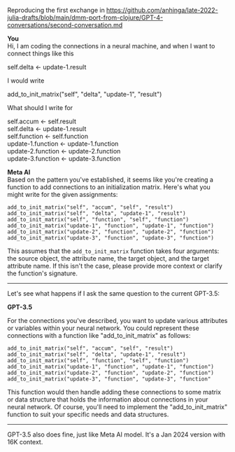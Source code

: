 Reproducing the first exchange in https://github.com/anhinga/late-2022-julia-drafts/blob/main/dmm-port-from-clojure/GPT-4-conversations/second-conversation.md

**You**  
Hi, I am coding the connections in a neural machine, and when I want to connect things like this

self.delta <- update-1.result

I would write

add_to_init_matrix("self", "delta", "update-1", "result")

What should I write for

self.accum <- self.result  
self.delta <- update-1.result  
self.function <- self.function  
update-1.function <- update-1.function  
update-2.function <- update-2.function  
update-3.function <- update-3.function

**Meta AI**  
Based on the pattern you've established, it seems like you're creating a function to add connections to an initialization matrix. Here's what you might write for the given assignments:

```
add_to_init_matrix("self", "accum", "self", "result")
add_to_init_matrix("self", "delta", "update-1", "result")
add_to_init_matrix("self", "function", "self", "function")
add_to_init_matrix("update-1", "function", "update-1", "function")
add_to_init_matrix("update-2", "function", "update-2", "function")
add_to_init_matrix("update-3", "function", "update-3", "function")
```

This assumes that the `add_to_init_matrix` function takes four arguments: the source object, the attribute name, the target object, and the target attribute name. If this isn't the case, please provide more context or clarify the function's signature.

---

Let's see what happens if I ask the same question to the current GPT-3.5:

**GPT-3.5**

For the connections you've described, you want to update various attributes or variables within your neural network. You could represent these connections with a function like "add_to_init_matrix" as follows:

```
add_to_init_matrix("self", "accum", "self", "result")
add_to_init_matrix("self", "delta", "update-1", "result")
add_to_init_matrix("self", "function", "self", "function")
add_to_init_matrix("update-1", "function", "update-1", "function")
add_to_init_matrix("update-2", "function", "update-2", "function")
add_to_init_matrix("update-3", "function", "update-3", "function"
```

This function would then handle adding these connections to some matrix or data structure that holds the information about connections in your neural network. Of course, you'll need to implement the "add_to_init_matrix" function to suit your specific needs and data structures.

---

GPT-3.5 also does fine, just like Meta AI model. It's a Jan 2024 version with 16K context.
